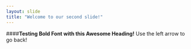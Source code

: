 ```yaml
---
layout: slide
title: "Welcome to our second slide!"
---
```

####**Testing Bold Font with this Awesome Heading!**
Use the left arrow to go back!
